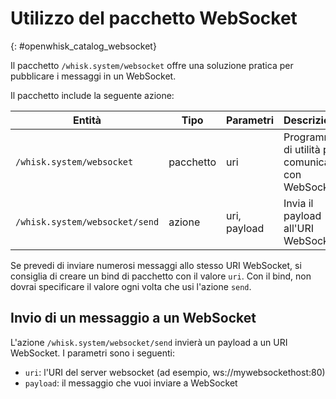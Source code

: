 # Utilizzo del pacchetto WebSocket
{: #openwhisk_catalog_websocket}

Il pacchetto `/whisk.system/websocket` offre una soluzione pratica per pubblicare i messaggi in un WebSocket.

Il pacchetto include la seguente azione:

| Entità | Tipo | Parametri | Descrizione |
| --- | --- | --- | --- |
| `/whisk.system/websocket` | pacchetto | uri | Programmi di utilità per comunicare con WebSocket |
| `/whisk.system/websocket/send` | azione | uri, payload | Invia il payload all'URI WebSocket |

Se prevedi di inviare numerosi messaggi allo stesso URI WebSocket, si consiglia di creare un bind di pacchetto con il valore `uri`.  Con il bind, non dovrai specificare il valore ogni volta che usi l'azione `send`.

## Invio di un messaggio a un WebSocket

L'azione `/whisk.system/websocket/send` invierà un payload a un URI WebSocket. I parametri sono i seguenti:

- `uri`: l'URI del server websocket (ad esempio, ws://mywebsockethost:80)
- `payload`: il messaggio che vuoi inviare a WebSocket
